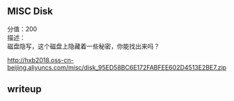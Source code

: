 ##  MISC  Disk
分值：200  
描述：  
磁盘隐写，这个磁盘上隐藏着一些秘密，你能找出来吗？

http://hxb2018.oss-cn-beijing.aliyuncs.com/misc/disk_95ED58BC6E172FABFEE602D4513E2BE7.zip
##  writeup